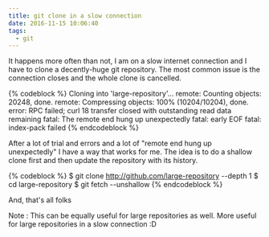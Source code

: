 ```yaml
---
title: git clone in a slow connection
date: 2016-11-15 10:06:40
tags:
  - git
---
```

It happens more often than not, I am on a slow internet connection and I have to clone a decently-huge git repository. The most common issue is the connection closes and the whole clone is cancelled.

{% codeblock %}
Cloning into 'large-repository'...
remote: Counting objects: 20248, done.
remote: Compressing objects: 100% (10204/10204), done.
error: RPC failed; curl 18 transfer closed with outstanding read data remaining
fatal: The remote end hung up unexpectedly
fatal: early EOF
fatal: index-pack failed
{% endcodeblock %}

After a lot of trial and errors and a lot of "remote end hung up unexpectedly" I have a way that works for me. The idea is to do a shallow clone first and then update the repository with its history.

{% codeblock %}
$ git clone http://github.com/large-repository --depth 1
$ cd large-repository
$ git fetch --unshallow
{% endcodeblock %}

And, that's all folks

Note : This can be equally useful for large repositories as well. More useful for large repositories in a slow connection :D
